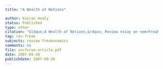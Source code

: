 ```yaml
---
title: "A Wealth of Notions"

author: Kieran Healy
status: Published
type: other
citation: "&ldquo;A Wealth of Notions.&rdquo; Review essay on <em>Freakonomics</em> by Steven Levitt and Stephen Dubner. <em>Sociological</em> Forum 22: 119–125."
tag: rev-freak
subjects: review freakonomics
comments: no
file: socforum-article.pdf
date: 2007-09-20
publishdate: 2007-09-20
---
```


